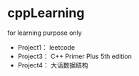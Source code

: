 # cppLearning  
for learning purpose only    
- Project1： leetcode  
- Project3： C++ Primer Plus 5th edition  
- Project4： 大话数据结构  
 

